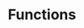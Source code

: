 ---
title: Functions
content-type: "js-doc"
order: 5

include: connect/js-function.html

sections:
  - content: "Stitch.js supports the functions listed below. All of the functions expect an `options` object as the only argument and return a `Promise`."
---